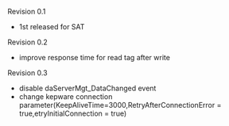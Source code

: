 Revision 0.1
- 1st released for SAT

Revision 0.2
- improve response time for read tag after write

Revision 0.3
- disable daServerMgt_DataChanged event
- change kepware connection parameter(KeepAliveTime=3000,RetryAfterConnectionError = true,etryInitialConnection = true)